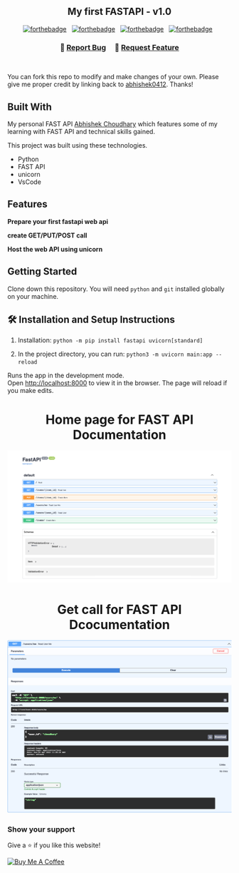 <h2 align="center">
  My first FASTAPI - v1.0<br/>
</h2>

<center>

[![forthebadge](https://forthebadge.com/images/badges/made-with-python.svg)](https://forthebadge.com) &nbsp;
[![forthebadge](https://forthebadge.com/images/badges/uses-git.svg)](https://forthebadge.com) &nbsp;
[![forthebadge](https://forthebadge.com/images/badges/open-source.svg)](https://forthebadge.com) &nbsp;
[![forthebadge](https://forthebadge.com/images/badges/works-on-my-machine.svg)](https://forthebadge.com) &nbsp;

</center>


<h3 align="center">
    🔹
    <a href="https://github.com/abhishek0412/myFastAPI/issues">Report Bug</a> &nbsp; &nbsp;
    🔹
    <a href="https://github.com/abhishek0412/myFastAPI/issues">Request Feature</a>
</h3>

</br>

You can fork this repo to modify and make changes of your own. Please give me proper credit by linking back to [abhishek0412](https://github.com/abhishek0412/myFastAPI). Thanks!

## Built With

My personal FAST API <a href="https://github.com/abhishek0412/myFastAPI" target="_blank">Abhishek Choudhary</a> which features some of my learning with FAST API and technical skills gained.<br/>

This project was built using these technologies.

- Python
- FAST API
- unicorn
- VsCode

## Features

**Prepare your first fastapi web api**

**create GET/PUT/POST call**

**Host the web API using unicorn**

## Getting Started

Clone down this repository. You will need `python` and `git` installed globally on your machine.

## 🛠 Installation and Setup Instructions

1. Installation: `python -m pip install fastapi uvicorn[standard]`

2. In the project directory, you can run: `python3 -m uvicorn main:app --reload`

Runs the app in the development mode.\
Open [http://localhost:8000](http://localhost:8000) to view it in the browser.
The page will reload if you make edits.

<div align="center">

# Home page for FAST API Documentation
![Home for my API](images/mypage.png) 

# Get call for FAST API Dcocumentation
![my get call](images/myget.png)
</div>

### Show your support

Give a ⭐ if you like this website!

<a href="https://www.buymeacoffee.com/abshekchoudhary" target="_blank"><img src="https://cdn.buymeacoffee.com/buttons/v2/default-violet.png" alt="Buy Me A Coffee" height= "60px" width= "217px" ></a>





